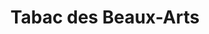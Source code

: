 ---
title: "Tabac des Beaux-Arts"
url: /montpellier/tabac-des-beaux-arts/
shop: marchand de journaux
---